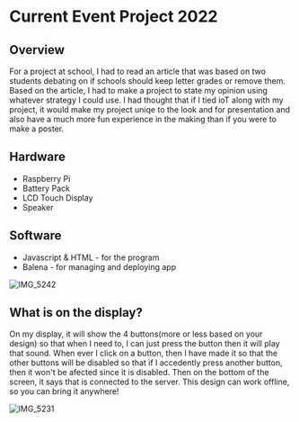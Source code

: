 # Current Event Project 2022

## Overview

For a project at school, I had to read an article that was based on two students debating on if schools should keep letter grades or remove them. Based on the article, I had to make a project to state my opinion using whatever strategy I could use. I had thought that if I tied ioT along with my project, it would make my project uniqe to the look and for presentation and also have a much more fun experience in the making than if you were to make a poster.

## Hardware

- Raspberry Pi
- Battery Pack
- LCD Touch Display
- Speaker

## Software

- Javascript & HTML - for the program
- Balena - for managing and deploying app 

![IMG_5242](https://user-images.githubusercontent.com/82982009/153968474-7662fe20-c1e1-48e6-bd0c-1e7eef455e51.jpg)

## What is on the display?

On my display, it will show the 4 buttons(more or less based on your design) so that when I need to, I can just press the button then it will play that sound. When ever I click on a button, then I have made it so that the other buttons will be disabled so that if I accedently press another button, then it won't be afected since it is disabled. Then on the bottom of the screen, it says that is connected to the server. This design can work offline, so you can bring it anywhere!

![IMG_5231](https://user-images.githubusercontent.com/82982009/153968518-36e3bcdb-4389-4da3-887a-3f6d31abf670.jpg)

